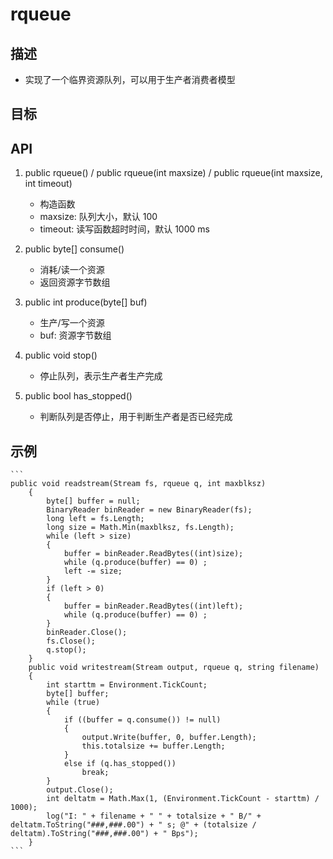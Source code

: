 # rqueue

## 描述
- 实现了一个临界资源队列，可以用于生产者消费者模型

## 目标

## API
1. public rqueue() / public rqueue(int maxsize) / public rqueue(int maxsize, int timeout)
    - 构造函数
    - maxsize: 队列大小，默认 100
    - timeout: 读写函数超时时间，默认 1000 ms

2. public byte[] consume()  
    - 消耗/读一个资源
    - 返回资源字节数组

3. public int produce(byte[] buf)  
    - 生产/写一个资源
    - buf: 资源字节数组

4. public void stop()
    - 停止队列，表示生产者生产完成

5. public bool has_stopped()
    - 判断队列是否停止，用于判断生产者是否已经完成

## 示例
    ```
    public void readstream(Stream fs, rqueue q, int maxblksz)
        {
            byte[] buffer = null;
            BinaryReader binReader = new BinaryReader(fs);
            long left = fs.Length;
            long size = Math.Min(maxblksz, fs.Length);
            while (left > size)
            {
                buffer = binReader.ReadBytes((int)size);
                while (q.produce(buffer) == 0) ;
                left -= size;
            }
            if (left > 0)
            {
                buffer = binReader.ReadBytes((int)left);
                while (q.produce(buffer) == 0) ;
            }
            binReader.Close();
            fs.Close();
            q.stop();
        }
        public void writestream(Stream output, rqueue q, string filename)
        {
            int starttm = Environment.TickCount;
            byte[] buffer;
            while (true)
            {
                if ((buffer = q.consume()) != null)
                {
                    output.Write(buffer, 0, buffer.Length);
                    this.totalsize += buffer.Length;
                }
                else if (q.has_stopped())
                    break;
            }
            output.Close();
            int deltatm = Math.Max(1, (Environment.TickCount - starttm) / 1000);
            log("I: " + filename + " " + totalsize + " B/" + deltatm.ToString("###,###.00") + " s; @" + (totalsize / deltatm).ToString("###,###.00") + " Bps");
        }
    ```